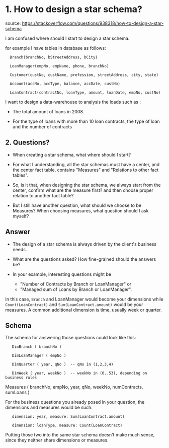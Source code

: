 # 1. How to design a star schema?

source: https://stackoverflow.com/questions/938318/how-to-design-a-star-schema

I am confused where should I start to design a star schema.

for example I have tables in database as follows:

~~~text
  Branch(branchNo, bStreetAddress, bCity)
  
  LoanManager(empNo, empName, phone, branchNo)
  
  Customer(custNo, custName, profession, streetAddress, city, state)
  
  Account(accNo, accType, balance, accDate, custNo)
  
  LoanContract(contractNo, loanType, amount, loanDate, empNo, custNo)
~~~

I want to design a data-warehouse to analysis the loads such as :

* The total amount of loans in 2008.

* For the type of loans with more than 10 loan contracts, 
  the type of loan and the number of contracts

## 2. Questions?

* When creating a star schema, what where should I start?

* For what I understanding, all the star schemas must have 
a center, and the center fact table, contains "Measures" 
and "Relations to other fact tables".

* So, is it that, when designing the star schema, 
we always start from the center, confirm what are 
the measure first? and then choose proper relation 
to another fact table?

* But I still have another question, what should we 
choose to be Measures? When choosing measures, what 
question should I ask myself?

## Answer

* The design of a star schema is always driven by 
the client's business needs. 

* What are the questions asked? How fine-grained should the answers be?

* In your example, interesting questions might be 
	* "Number of Contracts by Branch or LoanManager" or 
	* "Managed sum of Loans by Branch or LoanManager". 

In this case, `Branch` and LoanManager would become your 
dimensions while `Count(LoanContract)` and `Sum(LoanContract.amount)`
would be your measures. A common additional dimension is time, 
usually week or quarter.

## Schema

The schema for answering those questions could look like this:

~~~ text
   DimBranch ( branchNo )
   
   DimLoanManager ( empNo )
   
   DimQuarter ( year, qNo )  -- qNo in (1,2,3,4)
   
   DimWeek ( year, weekNo )  -- weekNo in (0..53), depending on business rules
~~~

Measures ( branchNo, empNo, year, qNo, weekNo, numContracts, sumLoans )

For the business questions you already posed in your question, the 
dimensions and measures would be such:

~~~text
   dimension: year, measure: Sum(LoanContract.amount)
   
   dimension: loanType, measure: Count(LoanContract)
~~~

Putting those two into the same star schema doesn't make much sense, 
since they neither share dimensions or measures.
